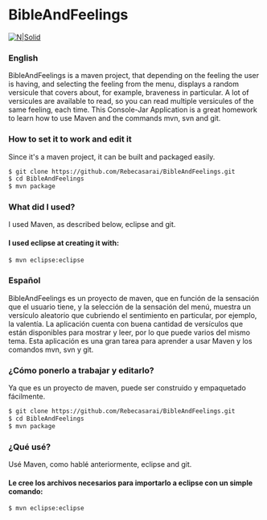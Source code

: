 # BibleAndFeelings
[![N|Solid](https://s-media-cache-ak0.pinimg.com/564x/3b/a9/7b/3ba97bdf8baa398d05853685d56e344f.jpg)](https://rebecasarai.github.io/)

### English


BibleAndFeelings is a maven project, that depending on the feeling the user is having, and selecting the feeling from the menu, displays a random versicule that covers about, for example, braveness in particular. A lot of versicules are available to read, so you can read multiple versicules of the same feeling, each time. This Console-Jar Application is a great homework to learn how to use Maven and the commands mvn, svn and git.

### How to set it to work and edit it

Since it's a maven project, it can be built and packaged easily.

```sh
$ git clone https://github.com/Rebecasarai/BibleAndFeelings.git
$ cd BibleAndFeelings
$ mvn package
```

### What did I used?

I used Maven, as described below, eclipse and git.


#### I used eclipse at creating it with:

```sh
$ mvn eclipse:eclipse
```




### Español


BibleAndFeelings es un proyecto de maven, que en función de la sensación que el usuario tiene, y la selección de la sensación del menú, muestra un versículo aleatorio que cubriendo el sentimiento en particular, por ejemplo, la valentía. La aplicación cuenta con buena cantidad de versículos que están disponibles para mostrar y leer, por lo que puede varios del mismo tema. Esta aplicación es una gran tarea para aprender a usar Maven y los comandos mvn, svn y git.


### ¿Cómo ponerlo a trabajar y editarlo?
Ya que es un proyecto de maven, puede ser construido y empaquetado fácilmente.

```sh
$ git clone https://github.com/Rebecasarai/BibleAndFeelings.git
$ cd BibleAndFeelings
$ mvn package
```

### ¿Qué usé?
Usé Maven, como hablé anteriormente, eclipse and git.


#### Le cree los archivos necesarios para importarlo a eclipse con un simple comando:

```sh
$ mvn eclipse:eclipse
```







